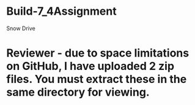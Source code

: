# Build-7_4Assignment
Snow Drive

# Reviewer - due to space limitations on GitHub, I have uploaded 2 zip files. You must extract these in the same directory for viewing.

